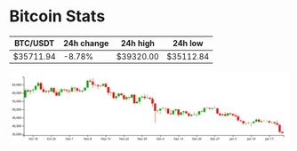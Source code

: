 # Bitcoin Stats

BTC/USDT|24h change|24h high|24h low|
|---|---|---|---|
|$35711.94|-8.78%|$39320.00|$35112.84|

<img src="./chart.svg">
